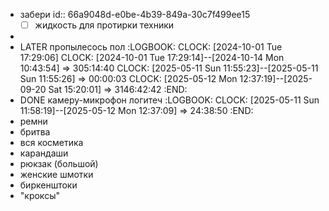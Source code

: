 - забери
  id:: 66a9048d-e0be-4b39-849a-30c7f499ee15
  * [ ] жидкость для протирки техники
-
- LATER пропылесось пол
  :LOGBOOK:
  CLOCK: [2024-10-01 Tue 17:29:06]
  CLOCK: [2024-10-01 Tue 17:29:14]--[2024-10-14 Mon 10:43:54] =>  305:14:40
  CLOCK: [2025-05-11 Sun 11:55:23]--[2025-05-11 Sun 11:55:26] =>  00:00:03
  CLOCK: [2025-05-12 Mon 12:37:19]--[2025-09-20 Sat 15:20:01] =>  3146:42:42
  :END:
- DONE камеру-микрофон логитеч 
  :LOGBOOK:
  CLOCK: [2025-05-11 Sun 11:58:19]--[2025-05-12 Mon 12:37:09] =>  24:38:50
  :END:
- ремни
- бритва
- вся косметика
- карандаши
- рюкзак (большой)
- женские шмотки
- биркенштоки
- "кроксы"